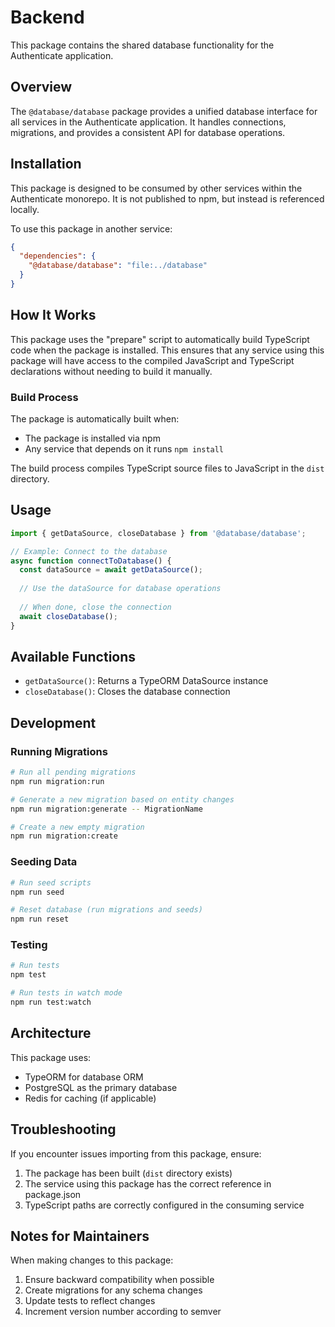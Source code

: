 # Backend

This package contains the shared database functionality for the Authenticate application.

## Overview

The `@database/database` package provides a unified database interface for all services in the Authenticate application. It handles connections, migrations, and provides a consistent API for database operations.

## Installation

This package is designed to be consumed by other services within the Authenticate monorepo. It is not published to npm, but instead is referenced locally.

To use this package in another service:

```json
{
  "dependencies": {
    "@database/database": "file:../database"
  }
}
```

## How It Works

This package uses the "prepare" script to automatically build TypeScript code when the package is installed. This ensures that any service using this package will have access to the compiled JavaScript and TypeScript declarations without needing to build it manually.

### Build Process

The package is automatically built when:
- The package is installed via npm
- Any service that depends on it runs `npm install`

The build process compiles TypeScript source files to JavaScript in the `dist` directory.

## Usage

```typescript
import { getDataSource, closeDatabase } from '@database/database';

// Example: Connect to the database
async function connectToDatabase() {
  const dataSource = await getDataSource();
  
  // Use the dataSource for database operations
  
  // When done, close the connection
  await closeDatabase();
}
```

## Available Functions

- `getDataSource()`: Returns a TypeORM DataSource instance
- `closeDatabase()`: Closes the database connection

## Development

### Running Migrations

```bash
# Run all pending migrations
npm run migration:run

# Generate a new migration based on entity changes
npm run migration:generate -- MigrationName

# Create a new empty migration
npm run migration:create
```

### Seeding Data

```bash
# Run seed scripts
npm run seed

# Reset database (run migrations and seeds)
npm run reset
```

### Testing

```bash
# Run tests
npm test

# Run tests in watch mode
npm run test:watch
```

## Architecture

This package uses:
- TypeORM for database ORM
- PostgreSQL as the primary database
- Redis for caching (if applicable)

## Troubleshooting

If you encounter issues importing from this package, ensure:

1. The package has been built (`dist` directory exists)
2. The service using this package has the correct reference in package.json
3. TypeScript paths are correctly configured in the consuming service

## Notes for Maintainers

When making changes to this package:

1. Ensure backward compatibility when possible
2. Create migrations for any schema changes
3. Update tests to reflect changes
4. Increment version number according to semver